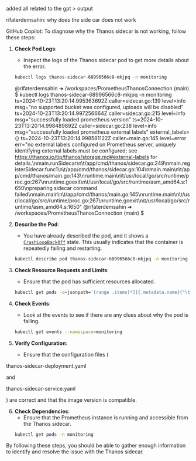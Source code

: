 added all related to the gpt > output

rifaterdemsahin: why does the side car does not work

GitHub Copilot: To diagnose why the Thanos sidecar is not working, follow these steps:

1. **Check Pod Logs**:
   - Inspect the logs of the Thanos sidecar pod to get more details about the error.
   ```sh
   kubectl logs thanos-sidecar-68996566c8-mkjpq -n monitoring
   ```
   @rifaterdemsahin ➜ /workspaces/PrometheusThanosConnection (main) $    kubectl logs thanos-sidecar-68996566c8-mkjpq -n monitoring
ts=2024-10-23T13:20:14.995363692Z caller=sidecar.go:139 level=info msg="no supported bucket was configured, uploads will be disabled"
ts=2024-10-23T13:20:14.997256664Z caller=sidecar.go:215 level=info msg="successfully loaded prometheus version"
ts=2024-10-23T13:20:14.998489892Z caller=sidecar.go:238 level=info msg="successfully loaded prometheus external labels" external_labels={}
ts=2024-10-23T13:20:14.998581122Z caller=main.go:145 level=error err="no external labels configured on Prometheus server, uniquely identifying external labels must be configured; see https://thanos.io/tip/thanos/storage.md#external-labels for details.\nmain.runSidecar\n\t/app/cmd/thanos/sidecar.go:249\nmain.registerSidecar.func1\n\t/app/cmd/thanos/sidecar.go:104\nmain.main\n\t/app/cmd/thanos/main.go:143\nruntime.main\n\t/usr/local/go/src/runtime/proc.go:267\nruntime.goexit\n\t/usr/local/go/src/runtime/asm_amd64.s:1650\npreparing sidecar command failed\nmain.main\n\t/app/cmd/thanos/main.go:145\nruntime.main\n\t/usr/local/go/src/runtime/proc.go:267\nruntime.goexit\n\t/usr/local/go/src/runtime/asm_amd64.s:1650"
@rifaterdemsahin ➜ /workspaces/PrometheusThanosConnection (main) $ 



2. **Describe the Pod**:
   - You have already described the pod, and it shows a [`CrashLoopBackOff`](command:_github.copilot.openSymbolFromReferences?%5B%22%22%2C%5B%7B%22uri%22%3A%7B%22scheme%22%3A%22file%22%2C%22authority%22%3A%22%22%2C%22path%22%3A%22%2Fworkspaces%2FPrometheusThanosConnection%2F4_Formulas%2FClusterDebug%2Fclusterdebug.md%22%2C%22query%22%3A%22%22%2C%22fragment%22%3A%22%22%7D%2C%22pos%22%3A%7B%22line%22%3A26%2C%22character%22%3A57%7D%7D%2C%7B%22uri%22%3A%7B%22scheme%22%3A%22file%22%2C%22authority%22%3A%22%22%2C%22path%22%3A%22%2Fworkspaces%2FPrometheusThanosConnection%2F6_Semblance%2FErrors%2FSideCarMinikubeOn%2Fsidecar-deployment.md%22%2C%22query%22%3A%22%22%2C%22fragment%22%3A%22%22%7D%2C%22pos%22%3A%7B%22line%22%3A11%2C%22character%22%3A57%7D%7D%5D%2C%22dbc1b312-3427-4903-9f9a-cf5daa84a514%22%5D "Go to definition") state. This usually indicates that the container is repeatedly failing and restarting.
   ```sh
   kubectl describe pod thanos-sidecar-68996566c8-mkjpq -n monitoring
   ```

3. **Check Resource Requests and Limits**:
   - Ensure that the pod has sufficient resources allocated.
   ```sh
   kubectl get pods -o=jsonpath='{range .items[*]}{.metadata.name}{"\t"}{.spec.containers[*].resources}{"\n"}{end}' -n monitoring
   ```

4. **Check Events**:
   - Look at the events to see if there are any clues about why the pod is failing.
   ```sh
   kubectl get events --namespace=monitoring
   ```

5. **Verify Configuration**:
   - Ensure that the configuration files (

thanos-sidecar-deployment.yaml

 and 

thanos-sidecar-service.yaml

) are correct and that the image version is compatible.

6. **Check Dependencies**:
   - Ensure that the Prometheus instance is running and accessible from the Thanos sidecar.
   ```sh
   kubectl get pods -n monitoring
   ```

By following these steps, you should be able to gather enough information to identify and resolve the issue with the Thanos sidecar.